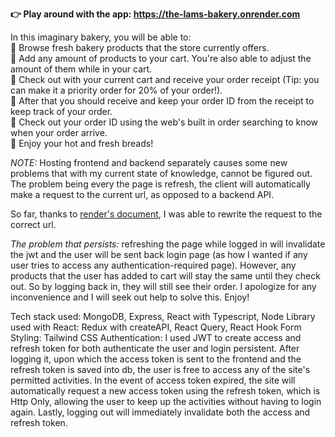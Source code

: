 **👉 Play around with the app: https://the-lams-bakery.onrender.com**

In this imaginary bakery, you will be able to: <br>
🍞 Browse fresh bakery products that the store currently offers. <br>
🍞 Add any amount of products to your cart. You're also able to adjust the amount of them while in your cart. <br>
🍞 Check out with your current cart and receive your order receipt (Tip: you can make it a priority order for 20% of your order!). <br>
🍞 After that you should receive and keep your order ID from the receipt to keep track of your order. <br>
🍞 Check out your order ID using the web's built in order searching to know when your order arrive. <br>
🍞 Enjoy your hot and fresh breads!

*NOTE:* Hosting frontend and backend separately causes some new problems that with my current state of knowledge, cannot be figured out. The problem being every the page is refresh, the client will automatically make a request to the current url, as opposed to a backend API.

So far, thanks to [render's document](https://docs.render.com/deploy-create-react-app), I was able to rewrite the request to the correct url.

*The problem that persists:* refreshing the page while logged in will invalidate the jwt and the user will be sent back login page (as how I wanted if any user tries to access any authentication-required page). However, any products that the user has added to cart will stay the same until they check out. So by logging back in, they will still see their order. I apologize for any inconvenience and I will seek out help to solve this. Enjoy! 

Tech stack used: MongoDB, Express, React with Typescript, Node
Library used with React: Redux with createAPI, React Query, React Hook Form
Styling: Tailwind CSS
Authentication: I used JWT to create access and refresh token for both authenticate the user and login persistent. After logging it, upon which the access token is sent to the frontend and the refresh token is saved into db, the user is free to access any of the site's permitted activities. In the event of access token expired, the site will automatically request a new access token using the refresh token, which is Http Only, allowing the user to keep up the activities without having to login again. Lastly, logging out will immediately invalidate both the access and refresh token.
